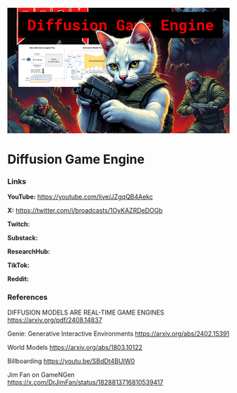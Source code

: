 ![thumbnail](thumbnail.png)

# Diffusion Game Engine

### Links

**YouTube:** https://youtube.com/live/JZgqQB4Aekc

**X:** https://twitter.com/i/broadcasts/1OyKAZRDeDOGb

**Twitch:**

**Substack:**

**ResearchHub:**

**TikTok:**

**Reddit:**

### References

DIFFUSION MODELS ARE REAL-TIME GAME ENGINES
https://arxiv.org/pdf/2408.14837

Genie: Generative Interactive Environments
https://arxiv.org/abs/2402.15391

World Models
https://arxiv.org/abs/1803.10122

Billboarding
https://youtu.be/SBdDt4BUIW0

Jim Fan on GameNGen
https://x.com/DrJimFan/status/1828813716810539417
